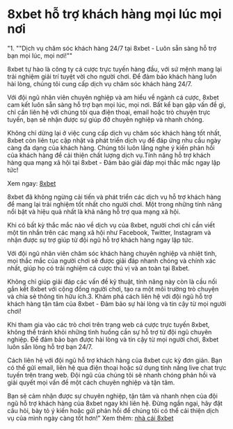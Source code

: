 # 8xbet hỗ trợ khách hàng mọi lúc mọi nơi
"1. ""Dịch vụ chăm sóc khách hàng 24/7 tại 8xbet - Luôn sẵn sàng hỗ trợ bạn mọi lúc, mọi nơi!""

8xbet tự hào là công ty cá cược trực tuyến hàng đầu, với sứ mệnh mang lại trải nghiệm giải trí tuyệt vời cho người chơi. Để đảm bảo khách hàng luôn hài lòng, chúng tôi cung cấp dịch vụ chăm sóc khách hàng 24/7.

Với đội ngũ nhân viên chuyên nghiệp và am hiểu về ngành cá cược, 8xbet cam kết luôn sẵn sàng hỗ trợ bạn mọi lúc, mọi nơi. Bất kể bạn gặp vấn đề gì, chỉ cần liên hệ với chúng tôi qua điện thoại, email hoặc trò chuyện trực tuyến, bạn sẽ nhận được sự giúp đỡ chuyên nghiệp và nhanh chóng.

Không chỉ dừng lại ở việc cung cấp dịch vụ chăm sóc khách hàng tốt nhất, 8xbet còn liên tục cập nhật và phát triển dịch vụ để đáp ứng nhu cầu ngày càng đa dạng của khách hàng. Chúng tôi luôn lắng nghe ý kiến phản hồi của khách hàng để cải thiện chất lượng dịch vụ.Tính năng hỗ trợ khách hàng qua mạng xã hội tại 8xbet - Đảm bảo giải đáp mọi thắc mắc ngay lập tức!

Xem ngay: [8xbet](https://8xbet1882.com/)

8xbet đã không ngừng cải tiến và phát triển các dịch vụ hỗ trợ khách hàng để mang lại trải nghiệm tốt nhất cho người chơi. Một trong những tính năng nổi bật và hiệu quả nhất là khả năng hỗ trợ qua mạng xã hội.

Khi có bất kỳ thắc mắc nào về dịch vụ của 8xbet, người chơi chỉ cần viết một tin nhắn trên các mạng xã hội như Facebook, Twitter, Instagram và nhận được sự trợ giúp từ đội ngũ hỗ trợ khách hàng ngay lập tức.

Với đội ngũ nhân viên chăm sóc khách hàng chuyên nghiệp và nhiệt tình, mọi thắc mắc của người chơi sẽ được giải đáp nhanh chóng và chính xác nhất, giúp họ có trải nghiệm cá cược thú vị và an toàn tại 8xbet.

Không chỉ giúp giải đáp các vấn đề kỹ thuật, tính năng này còn là cầu nối gắn kết 8xbet với cộng đồng người chơi, tạo ra một môi trường trò chuyện và chia sẻ thông tin hữu ích.3. Khám phá cách liên hệ với đội ngũ hỗ trợ khách hàng tận tâm của 8xbet - Đảm bảo sự hài lòng và tin cậy từ mọi người chơi!

Khi tham gia vào các trò chơi trên trang web cá cược trực tuyến 8xbet, không thể tránh khỏi những tình huống cần sự hỗ trợ từ đội ngũ chuyên nghiệp. Để đảm bảo bạn được hài lòng và tin cậy từ mọi người chơi, 8xbet luôn sẵn lòng hỗ trợ bạn 24/7.

Cách liên hệ với đội ngũ hỗ trợ khách hàng của 8xbet cực kỳ đơn giản. Bạn có thể gửi email, liên hệ qua điện thoại hoặc sử dụng tính năng live chat trực tuyến trên trang web. Đội ngũ của chúng tôi sẽ nhanh chóng phản hồi và giải quyết mọi vấn đề một cách chuyên nghiệp và tận tâm.

Bạn sẽ cảm nhận được sự chuyên nghiệp, tận tâm và nhanh nhẹn của đội ngũ hỗ trợ khách hàng của 8xbet ngay khi liên hệ. Đừng ngần ngại, hãy đặt câu hỏi, bày tỏ ý kiến hoặc gửi phản hồi để chúng tôi có thể cải thiện dịch vụ của mình ngày càng tốt hơn!"
Xem thêm: [nhà cái 8xbet](https://8xbet1882.com/)